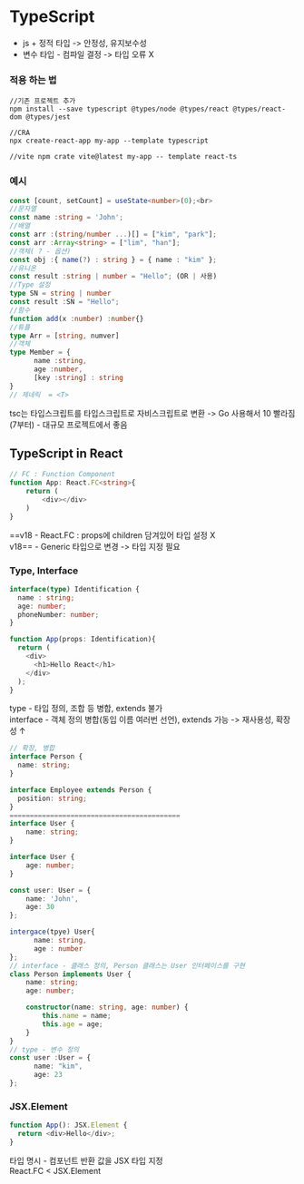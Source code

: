 <h1><a src="https://www.typescriptlang.org/docs/">TypeScript</a></h1>

- js + 정적 타입 -> 안정성, 유지보수성
- 변수 타입 - 컴파일 결정 -> 타입 오류 X

<h3>적용 하는 법</h3>

```
//기존 프로젝트 추가
npm install --save typescript @types/node @types/react @types/react-dom @types/jest

//CRA
npx create-react-app my-app --template typescript

//vite npm crate vite@latest my-app -- template react-ts
```

<h3>예시</h3>

```ts
const [count, setCount] = useState<number>(0);<br>
//문자열
const name :string = 'John';
//배열
const arr :(string/number ...)[] = ["kim", "park"];
const arr :Array<string> = ["lim", "han"];
//객체( ? - 옵션)
const obj :{ name(?) : string } = { name : "kim" };
//유니온
const result :string | number = "Hello"; (OR | 사용)
//Type 설정
type SN = string | number
const result :SN = "Hello";
//함수
function add(x :number) :number{}
//튜플
type Arr = [string, numver]
//객체
type Member = {
      name :string,
      age :number,
      [key :string] : string
}
// 제네릭  = <T>
```

tsc는 타입스크립트를 타입스크립트로 자비스크립트로 변환 -> Go 사용해서 10 빨라짐(7부터) - 대규모 프로젝트에서 좋음

<h2>TypeScript in React</h2>

```ts
// FC : Function Component
function App: React.FC<string>{
 	return (
  		<div></div>
  	)
}
```
==v18 - React.FC : props에 children 담겨있어 타입 설정 X<br>
v18== - Generic 타입으로 변경 -> 타입 지정 필요

<h3>Type, Interface</h3>

```ts
interface(type) Identification {
  name : string;
  age: number;
  phoneNumber: number;
}

function App(props: Identification){
  return (
    <div>
      <h1>Hello React</h1>
    </div>
  );
}
```
type - 타입 정의, 조합 등 병합, extends 불가<br>
interface - 객체 정의 병합(동입 이름 여러번 선언), extends 가능 -> 재사용성, 확장성 ↑

```ts
// 확장, 병합
interface Person {
  name: string;
}

interface Employee extends Person {
  position: string;
}
==========================================
interface User {
    name: string;
}

interface User {
    age: number;
}

const user: User = {
    name: 'John',
    age: 30
};
```

```ts
intergace(tpye) User{
      name: string,
      age : number
};
// interface - 클래스 정의, Person 클래스는 User 인터페이스를 구현
class Person implements User {
    name: string;
    age: number;

    constructor(name: string, age: number) {
        this.name = name;
        this.age = age;
    }
}
// type - 변수 정의
const user :User = {
      name: "kim",
      age: 23
};
```

<h3>JSX.Element</h3>

```ts
function App(): JSX.Element {
  return <div>Hello</div>;
}
```
타입 명시 - 컴포넌트 반환 값을 JSX 타입 지정<br>
React.FC < JSX.Element<br>



















